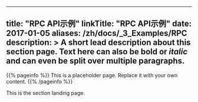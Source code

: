 
---
title: "RPC API示例"
linkTitle: "RPC API示例"
date: 2017-01-05
aliases: /zh/docs/_3_Examples/RPC
description: >
  A short lead description about this section page. Text here can also be **bold** or _italic_ and can even be split over multiple paragraphs.
---

{{% pageinfo %}}
This is a placeholder page. Replace it with your own content.
{{% /pageinfo %}}


This is the section landing page.

